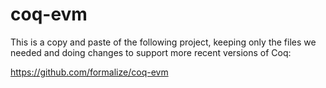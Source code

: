 # coq-evm

This is a copy and paste of the following project, keeping only the files we needed and doing changes to support more recent versions of Coq:

https://github.com/formalize/coq-evm
